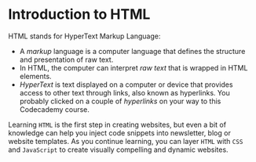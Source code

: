 # Introduction to HTML

HTML stands for HyperText Markup Language:

* A *markup* language is a computer language that defines the structure and presentation of raw text.
* In HTML, the computer can interpret *raw text* that is wrapped in HTML elements.
* *HyperText* is text displayed on a computer or device that provides access to other text through links, also known as hyperlinks. You probably clicked on a couple of *hyperlinks* on your way to this Codecademy course.

Learning `HTML` is the first step in creating websites, but even a bit of knowledge can help you inject code snippets into newsletter, blog or website templates. As you continue learning, you can layer `HTML` with `CSS` and `JavaScript` to create visually compelling and dynamic websites.